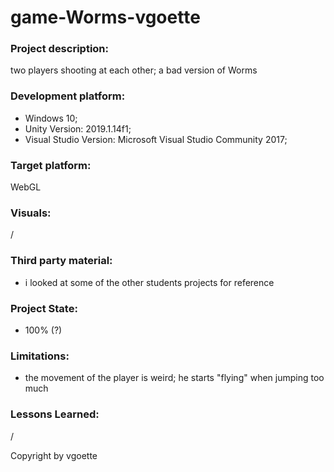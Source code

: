 # game-Worms-vgoette

### Project description: 
two players shooting at each other; a bad version of Worms

### Development platform: 
* Windows 10; 
* Unity Version: 2019.1.14f1; 
* Visual Studio Version: Microsoft Visual Studio Community 2017;

### Target platform: 
WebGL 

### Visuals: 
/

### Third party material: 
- i looked at some of the other students projects for reference

### Project State:
- 100% (?)

### Limitations: 
- the movement of the player is weird; he starts "flying" when jumping too much

### Lessons Learned: 
/


Copyright by vgoette